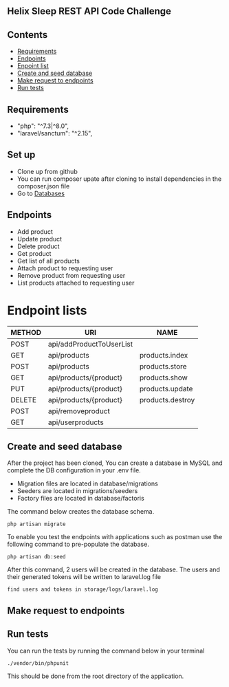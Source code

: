 ## Helix Sleep REST API Code Challenge

## Contents
* [Requirements](#requirements)
* [Endpoints](#endpoints)
* [Enpoint list](#endpoint-lists)
* [Create and seed database](#create-and-seed-database)
* [Make request to endpoints](#make-request-to-endpoints)
* [Run tests](#run-test)

## Requirements
* "php": "^7.3|^8.0",
* "laravel/sanctum": "^2.15",

## Set up
* Clone up from github
* You can run composer upate after cloning to install dependencies in the composer.json file
* Go to [Databases](#create-and-seed-database)


## Endpoints
- Add product  
- Update product
- Delete product
- Get product
- Get list of all products
- Attach product to requesting user
- Remove product from requesting user
- List products attached to requesting user

# Endpoint lists 

|  METHOD | URI | NAME
|---------|-----|------------------------------
|  POST | api/addProductToUserList | 
|  GET  |  api/products |  products.index
|  POST | api/products |  products.store
|  GET | api/products/{product} | products.show
|  PUT | api/products/{product} | products.update
|  DELETE | api/products/{product} | products.destroy
|  POST | api/removeproduct | 
|  GET | api/userproducts | 

## Create and seed database

After the project has been cloned, You can create a database in MySQL and complete the DB configuration in your .env file.

- Migration files are located in database/migrations
- Seeders are located in migrations/seeders
- Factory files are located in database/factoris

The command below creates the database schema.
```
php artisan migrate
```
To enable you test the endpoints with applications such as postman use the following command to pre-populate the database.
```
php artisan db:seed
```
After this command, 2 users will be created in the database. The users and their generated tokens will be written to laravel.log file
```
find users and tokens in storage/logs/laravel.log
```


## Make request to endpoints




## Run tests

You can run the tests by running the command below in your terminal 
```
./vendor/bin/phpunit
```
This should be done from the root directory of the application.

